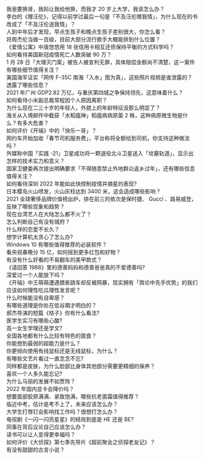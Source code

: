 我爸要换肾，我妈让我给他换，而我才 20 岁上大学，我该怎么办？  
李白的《赠汪伦》，记得以前学过最后一句是「不及汪伦赠我情」，为什么现在的书改成了「不及汪伦送我情」？  
人到中年后才发现，早点生孩子和晚点生孩子差别很大，你怎么看？  
将周杰伦当做一百级，目前大部分流行歌手大概能排到什么位置？  
《爱情公寓》中唐悠悠用 18 张信用卡相互还债保持平衡的方式科学吗？  
如何看待美国新冠疫情死亡人数突破 90 万？  
1 月 28 日「大理灭门案」被告人被宣判无罪，具体赔偿金额尚不清楚，这一案件有哪些细节值得关注？  
美国海军证实「网传 F-35C 南海「入水」图为真」，这些照片视频是谁泄露的？透露了哪些信息？  
2021 年广州 GDP2.82 万亿，与重庆第四城之争保持领先，这意味着什么？  
如何看待小米副总裁常程因个人原因离职？  
为什么现在二三十岁的年轻人，外貌上的年龄特征没那么明显了？  
海关从入境邮件中截获「水稻瘟神」稻瘟病病原菌 2 株，这种病原微生物是什么？有多大危害？  
如何评价《开端》中的「快乐一哥」？  
网约车开始加收「春节司机服务费」，平台称将全额给到司机，你支持这种做法吗？  
外媒称中国「实践 -21」卫星成功将一颗退役北斗卫星送入「坟墓轨道」，显示出怎样的技术实力和意义？  
国家卫健委再次提出明确要求「不得随意禁止外地群众返乡过年」，还有哪些信息值得关注？  
如何看待深圳 2022 年能如此快控制疫情并摘星的表现?  
日本樱岛火山喷发，火山灰柱达到 3400 米，这会造成哪些影响？  
2021 全球奢侈品牌价值榜出炉，排在前三的依次是保时捷、 Gucci 、路易威登，反映了哪些现象和趋势？  
现在台湾艺人在大陆怎么都不火了？  
怎么判断自己有没有城府？  
什么样的恋爱不长久？  
想学计算机太贪心了怎么办?  
Windows 10 有哪些值得推荐的必装软件？  
看央视春晚分 15 亿，如何摇到更多红包和好物？  
有没有什么好看的不易翻车的美甲款式？  
《请回答 1988》里的德善妈妈和德善爸爸真的不爱德善吗?  
深爱过一个人能放下吗？  
《开端》中王萌萌遭遇猥亵跳车却反被网暴，现实拥有「舆论中先手优势」的我们应该如何理性吃瓜理性发言呢？  
什么时候能没有自卑感？  
有哪些道理是你处在低谷期才明白的？  
郝杰导演的短篇《桔子》你有什么看法?  
医学生实习有哪些心酸?  
高一女生学理还是学文?  
全国各地都有什么比较有特色的面食？  
你能想到最弱的超能力是什么？  
你更倾向使用有线鼠标还是无线鼠标，为什么？  
有哪些文艺片看过一直念念不忘?  
同样都是皮肤，为什么脸部比身体其他部分需要更精细的保养？  
喜欢一个人多久能忘记?  
为什么马丽的发展不如贾玲？  
2022 年国内显卡会降价吗？  
想要面部胶原满满、紧致饱满，哪些抗老面霜值得推荐？  
临近中考，估计是考不上了，未来应该怎么办？  
大学生打唇钉会影响找工作吗？很想打怎么办？  
电视剧《一闪一闪亮星星》的结局到底是 HE 还是 BE?  
同事在背后议论自己应该怎么办？  
读书可以让人变得更幸福吗？  
如何评价《大侦探》第七季先导片《超前聚会之侦探老友记》？  
有没有甜甜的古言小说？  

